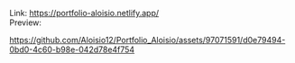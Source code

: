 Link: https://portfolio-aloisio.netlify.app/<br>
Preview:

https://github.com/Aloisio12/Portfolio_Aloisio/assets/97071591/d0e79494-0bd0-4c60-b98e-042d78e4f754

